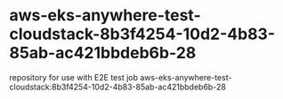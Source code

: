 # aws-eks-anywhere-test-cloudstack-8b3f4254-10d2-4b83-85ab-ac421bbdeb6b-28
repository for use with E2E test job aws-eks-anywhere-test-cloudstack:8b3f4254-10d2-4b83-85ab-ac421bbdeb6b-28
